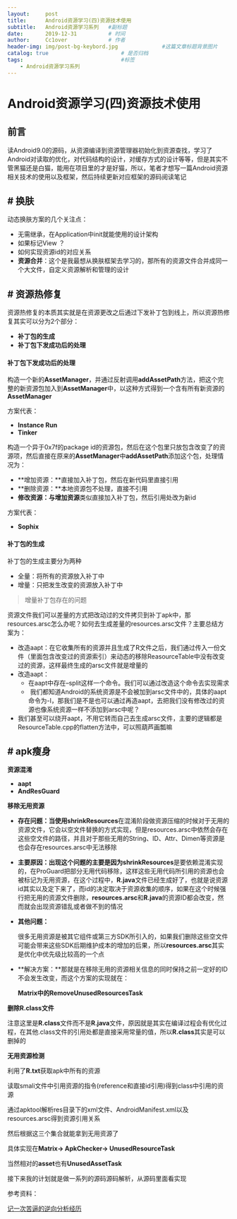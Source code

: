 ```yaml
---
layout:     post   				    
title:      Android资源学习(四)资源技术使用
subtitle:   Android资源学习系列   #副标题
date:       2019-12-31		   	# 时间
author:     Cc1over				# 作者
header-img: img/post-bg-keybord.jpg              #这篇文章标题背景图片
catalog: true 						# 是否归档
tags:								#标签
    - Android资源学习系列
---
```


# Android资源学习(四)资源技术使用

## 前言

读Android9.0的源码，从资源编译到资源管理器初始化到资源查找，学习了Android对读取的优化，对代码结构的设计，对缓存方式的设计等等，但是其实不管黑猫还是白猫，能用在项目里的才是好猫，所以，笔者才想写一篇Android资源相关技术的使用以及框架，然后持续更新对应框架的源码阅读笔记

## # 换肤

动态换肤方案的几个关注点：

* 无需继承，在Application中init就能使用的设计架构
* 如果标记View ？
* 如何实现资源id的对应关系
* **资源合并**：这个是我最想从换肤框架去学习的，那所有的资源文件合并成同一个大文件，自定义资源解析和管理的设计

## # 资源热修复

资源热修复的本质其实就是在资源更改之后通过下发补丁包到线上，所以资源热修复其实可以分为2个部分：

* **补丁包的生成**
* **补丁包下发成功后的处理**

####  补丁包下发成功后的处理

构造一个新的**AssetManager**，并通过反射调用**addAssetPath**方法，把这个完整的新资源包加入到**AssetManager**中，以这种方式得到一个含有所有新资源的**AssetManager**

方案代表：

* **Instance Run**
* **Tinker**

构造一个异于0x7f的package id的资源包，然后在这个包里只放包含改变了的资源项，然后直接在原来的**AssetManager**中**addAssetPath**添加这个包，处理情况为：

* **增加资源：**直接加入补丁包，然后在新代码里直接引用
* **删除资源：**本地资源包不处理，直接不引用
* **修改资源：**与**增加资源**类似直接加入补丁包，然后引用处改为新id

方案代表：

* **Sophix**

#### 补丁包的生成

补丁包的生成主要分为两种

* 全量：将所有的资源放入补丁中
* 增量：只把发生改变的资源放入补丁中

> 增量补丁包存在的问题

资源文件我们可以差量的方式把改动过的文件拷贝到补丁apk中，那resources.arsc怎么办呢？如何去生成差量的resources.arsc文件？主要总结方案为：

* 改造aapt：在它收集所有的资源并且生成了R文件之后，我们通过传入一份文件（里面包含改变过的资源索引）来动态的移除ReasourceTable中没有改变过的资源，这样最终生成的arsc文件就是增量的 
* 改造aapt：
  * 在aapt中存在–split这样一个命令。我们可以通过改造这个命令去实现需求
  *  我们都知道Android的系统资源是不会被加到arsc文件中的，具体的aapt命令为-I，那我们是不是也可以通过再造aapt，去把我们没有修改过的资源也像系统资源一样不添加到arsc中呢？ 
* 我们甚至可以绕开aapt，不用它转而自己去生成arsc文件，主要的逻辑都是ResourceTable.cpp的flatten方法中，可以照葫芦画瓢嘛 

## # apk瘦身

**资源混淆**

* **aapt**
* **AndResGuard**

**移除无用资源**

* **存在问题：**当使用**shrinkResources**在混淆阶段做资源压缩的时候对于无用的资源文件，它会以空文件替换的方式实现，但是resources.arsc中依然会存在这些空文件的路径，并且对于那些无用的String、ID、Attr、Dimen等资源是也会存在resources.arsc中无法移除

* **主要原因：**出现这个问题的主要是因为**shrinkResources**是要依赖混淆实现的，在ProGuard把部分无用代码移除，这样这些无用代码所引用的资源也会被标记为无用资源，在这个过程中，**R.java**文件已经生成好了，也就是说资源id其实以及定下来了，而id的决定取决于资源收集的顺序，如果在这个时候强行把无用的资源文件删除，**resources.arsc**和**R.java**的资源ID都会改变，然而就会出现资源错乱或者做不到的情况

* **其他问题：**

  很多无用资源是被其它组件或第三方SDK所引入的，如果我们删除这些空文件可能会带来这些SDK后期维护成本的增加的后果，所以**resources.arsc**其实是优化中优先级比较高的一个点

* **解决方案：**那就是在移除无用的资源相关信息的同时保持之前一定好的ID不会发生改变，而这个方案的实现就在：

  **Matrix中的RemoveUnusedResourcesTask**

**删除R.class文件**

注意这里是**R.class**文件而不是**R.java**文件，原因就是其实在编译过程会有优化过程，在其他.class文件的引用处都是直接采用常量的值，所以**R.class**其实是可以删掉的

**无用资源检测**

利用了**R.txt**获取apk中所有的资源

读取smali文件中引用资源的指令(reference和直接id引用)得到class中引用的资源

通过apktool解析res目录下的xml文件、AndroidManifest.xml以及resources.arsc得到资源引用关系

然后根据这三个集合就能拿到无用资源了

具体实现在**Matrix-> ApkChecker-> UnusedResourceTask**

当然相对的**asset**也有**UnusedAssetTask**





接下来我的计划就是做一系列的源码源码解析，从源码里面看实现



参考资料：

[记一次苦逼的逆向分析经历](<http://zjutkz.net/2016/05/15/%E8%AE%B0%E4%B8%80%E6%AC%A1%E8%8B%A6%E9%80%BC%E7%9A%84%E8%B5%84%E6%BA%90%E9%80%86%E5%90%91%E5%88%86%E6%9E%90/>)
